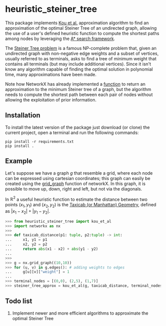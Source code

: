 # heuristic_steiner_tree
This package implements [Kou et al.](https://link.springer.com/article/10.1007/BF00288961) approximation 
algorithm to find an approximation of the optimal Steiner Tree of an undirected graph, allowing
the use of a user's defined heuristic function to compute the shortest paths among nodes by leveraging 
the [A* search framework](https://en.wikipedia.org/wiki/A*_search_algorithm). 

The [Steiner Tree problem](https://en.wikipedia.org/wiki/Steiner_tree_problem) is a famous NP-complete problem that, given 
an undirected graph with non-negative edge weights and a subset of 
vertices, usually referred to as terminals, asks to find a tree of minimum 
weight that contains all terminals (but may include additional 
vertices). Since it isn't know any algorithm capable of finding the 
optimal solution in polynomial time, many approximations have been made.

Note how NetworkX has already implemented a [function](https://networkx.org/documentation/stable/reference/algorithms/generated/networkx.algorithms.approximation.steinertree.steiner_tree.html)
to return an approximation to the minimum Steiner tree of a graph, but the algorithm 
needs to compute the shortest path between each pair of nodes without allowing the exploitation of prior information.

## Installation
To install the latest version of the package just download (or clone) the current project,
open a terminal and run the following commands:
```shell
pip install -r requirements.txt
pip install .
```

## Example
Let's suppose we have a graph _g_ that resemble a grid, where each node can be
expressed using cartesian coordinates; this graph can easily be created
using the [grid_graph](https://networkx.org/documentation/stable/reference/generated/networkx.generators.lattice.grid_graph.html)
function of networkX. In this graph, it is possible to move
up, down, right and left, but not via the diagonals.

In $\mathbb{R}^{2}$ a useful heuristic function to estimate the distance between two points $(x_1, y_1)$ and $(x_2, y_2)$ 
is the [Taxicab (or Manhattan) Geometry](https://en.wikipedia.org/wiki/Taxicab_geometry), defined as $|x_{1} - x_{2}| + |y_{1} - y_{2}|$.

```python
>>> from heuristic_steiner_tree import kou_et_al
>>> import networkx as nx
>>> 
>>> def taxicab_distance(p1: tuple, p2:tuple) -> int:
...     x1, y1 = p1
...     x2, y2 = p2
...     return abs(x1 - x2) + abs(y1 - y2)
... 
>>> 
>>> g = nx.grid_graph((10,10))
>>> for (u, v) in g.edges(): # adding weights to edges
...     g[u][v]["weight"] = 1
... 
>>> terminal_nodes = [(0,0), (2,5), (1,7)]
>>> steiner_tree_approx = kou_et_al(g, taxicab_distance, terminal_nodes, "weight")
```

## Todo list
1. Implement newer and more efficient algorithms to approximate the optimal Steiner Tree
